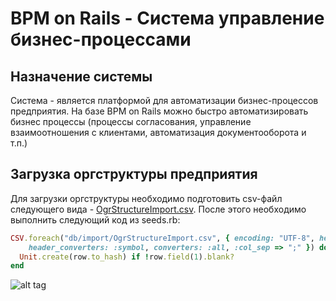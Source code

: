 # BPM on Rails - Система управление бизнес-процессами

## Назначение системы

Система - является платформой для автоматизации бизнес-процессов предприятия. На базе BPM on Rails можно быстро автоматизировать бизнес процессы (процессы согласования, управление взаимоотношения с клиентами, автоматизация документооборота и т.п.)

## Загрузка оргструктуры предприятия

Для загрузки оргструктуры необходимо подготовить csv-файл следующего вида - [OgrStructureImport.csv](https://raw.githubusercontent.com/klishevich/bpm/master/db/import/OgrStructureImport.csv). После этого необходимо выполнить следующий код из seeds.rb:
```ruby
CSV.foreach("db/import/OgrStructureImport.csv", { encoding: "UTF-8", headers: true, 
	header_converters: :symbol, converters: :all, :col_sep => ";" }) do |row|
  Unit.create(row.to_hash) if !row.field(1).blank?
end
```

![alt tag](https://raw.githubusercontent.com/klishevich/bpm/master/ReqReassign_state.png)
